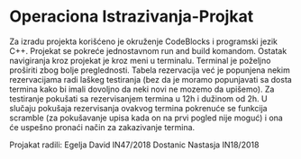 # Operaciona Istrazivanja-Projkat

Za izradu projekta korišćeno je okruženje CodeBlocks i programski jezik C++. 
Projekat se pokreće jednostavnom run and build komandom. 
Ostatak navigiranja kroz projekat je kroz meni u terminalu. Terminal je poželjno proširiti zbog bolje preglednosti. 
Tabela rezervacija već je popunjena nekim rezervacijama radi laškeg testiranja (bez da je moramo popunjavati sa dosta termina kako bi imali dovoljno da neki novi ne mozemo da upišemo). Za testiranje pokušati sa rezervisanjem termina u 12h i dužinom od 2h. U slučaju pokušaja rezervisanja ovakvog termina pokrenuće se funkcija scramble (za pokušavanje upisa kada on na prvi pogled nije moguć) i ona će uspešno pronaći način za zakazivanje termina. 

Projakat radili: 
Egelja David IN47/2018
Dostanic Nastasja IN18/2018
